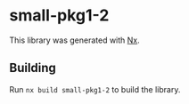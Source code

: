 # small-pkg1-2

This library was generated with [Nx](https://nx.dev).

## Building

Run `nx build small-pkg1-2` to build the library.
